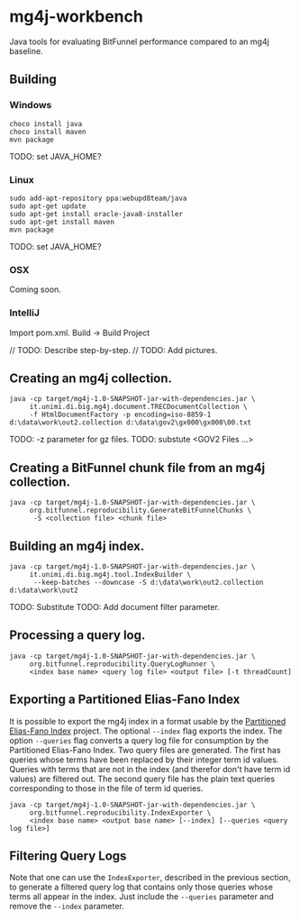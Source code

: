 # mg4j-workbench
Java tools for evaluating BitFunnel performance compared to an mg4j baseline.

## Building

### Windows

~~~
choco install java
choco install maven
mvn package
~~~

TODO: set JAVA_HOME?

### Linux

~~~
sudo add-apt-repository ppa:webupd8team/java
sudo apt-get update
sudo apt-get install oracle-java8-installer
sudo apt-get install maven
mvn package
~~~

TODO: set JAVA_HOME?

### OSX

Coming soon.

### IntelliJ

Import pom.xml.
Build -> Build Project

// TODO: Describe step-by-step.
// TODO: Add pictures.

## Creating an mg4j collection.

~~~
java -cp target/mg4j-1.0-SNAPSHOT-jar-with-dependencies.jar \
     it.unimi.di.big.mg4j.document.TRECDocumentCollection \
     -f HtmlDocumentFactory -p encoding=iso-8859-1 d:\data\work\out2.collection d:\data\gov2\gx000\gx000\00.txt
~~~

TODO: -z parameter for gz files.
TODO: substute <COLLECTION FILE> <GOV2 Files ...>

## Creating a BitFunnel chunk file from an mg4j collection.

~~~
java -cp target/mg4j-1.0-SNAPSHOT-jar-with-dependencies.jar \
     org.bitfunnel.reproducibility.GenerateBitFunnelChunks \
      -S <collection file> <chunk file>
~~~

## Building an mg4j index.

~~~
java -cp target/mg4j-1.0-SNAPSHOT-jar-with-dependencies.jar \
     it.unimi.di.big.mg4j.tool.IndexBuilder \
      --keep-batches --downcase -S d:\data\work\out2.collection d:\data\work\out2
~~~

TODO: Substitute <COLLECTION FILE> <BASENAME>
TODO: Add document filter parameter.


## Processing a query log.

~~~
java -cp target/mg4j-1.0-SNAPSHOT-jar-with-dependencies.jar \
     org.bitfunnel.reproducibility.QueryLogRunner \
     <index base name> <query log file> <output file> [-t threadCount]
~~~

## Exporting a Partitioned Elias-Fano Index

It is possible to export the mg4j index in a format usable by the
[Partitioned Elias-Fano Index](https://github.com/BitFunnel/partitioned_elias_fano) project.
The optional `--index` flag exports the index. The option `--queries` flag converts a
query log file for consumption by the Partitioned Elias-Fano Index. Two query files are
generated. The first has queries whose terms have been replaced by their integer term id values.
Queries with terms that are not in the index (and therefor don't have term id values) are
filtered out. The second query file has the plain text queries corresponding to those in the
file of term id queries.

~~~
java -cp target/mg4j-1.0-SNAPSHOT-jar-with-dependencies.jar \
     org.bitfunnel.reproducibility.IndexExporter \
     <index base name> <output base name> [--index] [--queries <query log file>]
~~~

## Filtering Query Logs
Note that one can use the `IndexExporter`, described in the previous section, to
generate a filtered query log that contains only those queries whose terms all
appear in the index. Just include the `--queries` parameter and remove the `--index`
parameter.